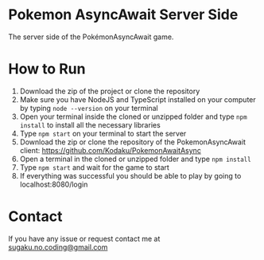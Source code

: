 # Pokemon AsyncAwait Server Side
The server side of the PokémonAsyncAwait game.

# How to Run
1. Download the zip of the project or clone the repository
2. Make sure you have NodeJS and TypeScript installed on your computer by typing ```node --version``` on your terminal
3. Open your terminal inside the cloned or unzipped folder and type ```npm install``` to install all the necessary libraries
4. Type ```npm start``` on your terminal to start the server
5. Download the zip or clone the repository of the PokemonAsyncAwait client: https://github.com/Kodaku/PokemonAwaitAsync
6. Open a terminal in the cloned or unzipped folder and type ```npm install```
7. Type ```npm start``` and wait for the game to start
8. If everything was successful you should be able to play by going to localhost:8080/login

# Contact
If you have any issue or request contact me at sugaku.no.coding@gmail.com
